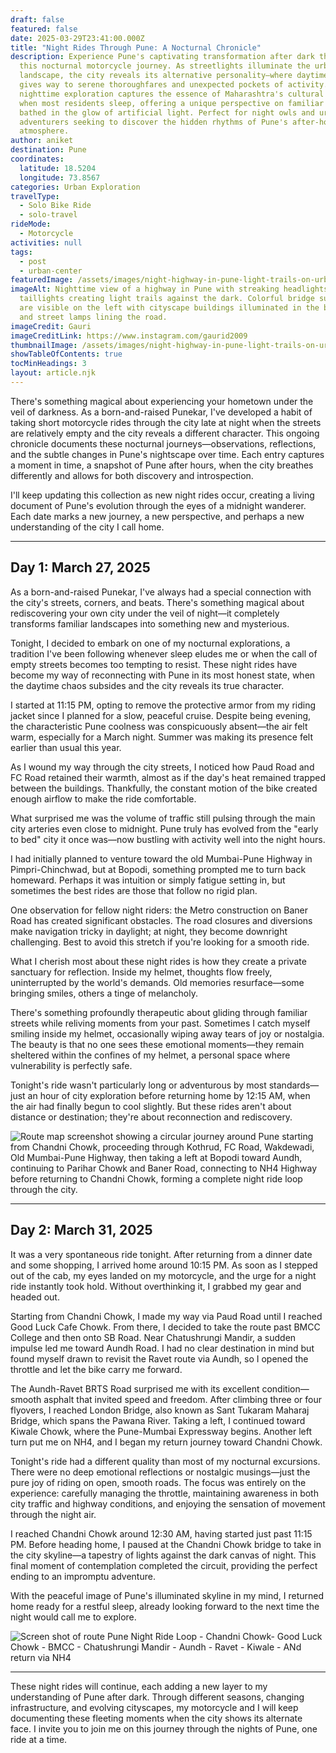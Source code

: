 ```yaml
---
draft: false
featured: false
date: 2025-03-29T23:41:00.000Z
title: "Night Rides Through Pune: A Nocturnal Chronicle"
description: Experience Pune's captivating transformation after dark through
  this nocturnal motorcycle journey. As streetlights illuminate the urban
  landscape, the city reveals its alternative personality—where daytime chaos
  gives way to serene thoroughfares and unexpected pockets of activity. This
  nighttime exploration captures the essence of Maharashtra's cultural capital
  when most residents sleep, offering a unique perspective on familiar landmarks
  bathed in the glow of artificial light. Perfect for night owls and urban
  adventurers seeking to discover the hidden rhythms of Pune's after-hours
  atmosphere.
author: aniket
destination: Pune
coordinates:
  latitude: 18.5204
  longitude: 73.8567
categories: Urban Exploration
travelType:
  - Solo Bike Ride
  - solo-travel
rideMode:
  - Motorcycle
activities: null
tags:
  - post
  - urban-center
featuredImage: /assets/images/night-highway-in-pune-light-trails-on-urban-expressway.jpg
imageAlt: Nighttime view of a highway in Pune with streaking headlights and
  taillights creating light trails against the dark. Colorful bridge supports
  are visible on the left with cityscape buildings illuminated in the background
  and street lamps lining the road.
imageCredit: Gauri
imageCreditLink: https://www.instagram.com/gaurid2009
thumbnailImage: /assets/images/night-highway-in-pune-light-trails-on-urban-expressway-thumbnail.jpg
showTableOfContents: true
tocMinHeadings: 3
layout: article.njk
---
```

There's something magical about experiencing your hometown under the veil of darkness. As a born-and-raised Punekar, I've developed a habit of taking short motorcycle rides through the city late at night when the streets are relatively empty and the city reveals a different character. This ongoing chronicle documents these nocturnal journeys—observations, reflections, and the subtle changes in Pune's nightscape over time. Each entry captures a moment in time, a snapshot of Pune after hours, when the city breathes differently and allows for both discovery and introspection.

I'll keep updating this collection as new night rides occur, creating a living document of Pune's evolution through the eyes of a midnight wanderer. Each date marks a new journey, a new perspective, and perhaps a new understanding of the city I call home.

- - -

## Day 1: March 27, 2025

As a born-and-raised Punekar, I've always had a special connection with the city's streets, corners, and beats. There's something magical about rediscovering your own city under the veil of night—it completely transforms familiar landscapes into something new and mysterious.

Tonight, I decided to embark on one of my nocturnal explorations, a tradition I've been following whenever sleep eludes me or when the call of empty streets becomes too tempting to resist. These night rides have become my way of reconnecting with Pune in its most honest state, when the daytime chaos subsides and the city reveals its true character.

I started at 11:15 PM, opting to remove the protective armor from my riding jacket since I planned for a slow, peaceful cruise. Despite being evening, the characteristic Pune coolness was conspicuously absent—the air felt warm, especially for a March night. Summer was making its presence felt earlier than usual this year.

As I wound my way through the city streets, I noticed how Paud Road and FC Road retained their warmth, almost as if the day's heat remained trapped between the buildings. Thankfully, the constant motion of the bike created enough airflow to make the ride comfortable.

What surprised me was the volume of traffic still pulsing through the main city arteries even close to midnight. Pune truly has evolved from the "early to bed" city it once was—now bustling with activity well into the night hours.

I had initially planned to venture toward the old Mumbai-Pune Highway in Pimpri-Chinchwad, but at Bopodi, something prompted me to turn back homeward. Perhaps it was intuition or simply fatigue setting in, but sometimes the best rides are those that follow no rigid plan.

One observation for fellow night riders: the Metro construction on Baner Road has created significant obstacles. The road closures and diversions make navigation tricky in daylight; at night, they become downright challenging. Best to avoid this stretch if you're looking for a smooth ride.

What I cherish most about these night rides is how they create a private sanctuary for reflection. Inside my helmet, thoughts flow freely, uninterrupted by the world's demands. Old memories resurface—some bringing smiles, others a tinge of melancholy.

There's something profoundly therapeutic about gliding through familiar streets while reliving moments from your past. Sometimes I catch myself smiling inside my helmet, occasionally wiping away tears of joy or nostalgia. The beauty is that no one sees these emotional moments—they remain sheltered within the confines of my helmet, a personal space where vulnerability is perfectly safe.

Tonight's ride wasn't particularly long or adventurous by most standards—just an hour of city exploration before returning home by 12:15 AM, when the air had finally begun to cool slightly. But these rides aren't about distance or destination; they're about reconnection and rediscovery.

![Route map screenshot showing a circular journey around Pune starting from Chandni Chowk, proceeding through Kothrud, FC Road, Wakdewadi, Old Mumbai-Pune Highway, then taking a left at Bopodi toward Aundh, continuing to Parihar Chowk and Baner Road, connecting to NH4 Highway before returning to Chandni Chowk, forming a complete night ride loop through the city.](/assets/images/pune-night-travel-day-march-27-2025.jpg "Pune Night Ride Loop: Chandni Chowk-FC Road-Mumbai Highway-Baner Circuit")

- - -

## Day 2: March 31, 2025

It was a very spontaneous ride tonight. After returning from a dinner date and some shopping, I arrived home around 10:15 PM. As soon as I stepped out of the cab, my eyes landed on my motorcycle, and the urge for a night ride instantly took hold. Without overthinking it, I grabbed my gear and headed out.


Starting from Chandni Chowk, I made my way via Paud Road until I reached Good Luck Cafe Chowk. From there, I decided to take the route past BMCC College and then onto SB Road. Near Chatushrungi Mandir, a sudden impulse led me toward Aundh Road. I had no clear destination in mind but found myself drawn to revisit the Ravet route via Aundh, so I opened the throttle and let the bike carry me forward.


The Aundh-Ravet BRTS Road surprised me with its excellent condition—smooth asphalt that invited speed and freedom. After climbing three or four flyovers, I reached London Bridge, also known as Sant Tukaram Maharaj Bridge, which spans the Pawana River. Taking a left, I continued toward Kiwale Chowk, where the Pune-Mumbai Expressway begins. Another left turn put me on NH4, and I began my return journey toward Chandni Chowk.


Tonight's ride had a different quality than most of my nocturnal excursions. There were no deep emotional reflections or nostalgic musings—just the pure joy of riding on open, smooth roads. The focus was entirely on the experience: carefully managing the throttle, maintaining awareness in both city traffic and highway conditions, and enjoying the sensation of movement through the night air.


I reached Chandni Chowk around 12:30 AM, having started just past 11:15 PM. Before heading home, I paused at the Chandni Chowk bridge to take in the city skyline—a tapestry of lights against the dark canvas of night. This final moment of contemplation completed the circuit, providing the perfect ending to an impromptu adventure.


With the peaceful image of Pune's illuminated skyline in my mind, I returned home ready for a restful sleep, already looking forward to the next time the night would call me to explore.

![Screen shot of route Pune Night Ride Loop - Chandni Chowk- Good Luck Chowk - BMCC - Chatushrungi Mandir - Aundh - Ravet - Kiwale - ANd return via NH4](/assets/images/pune-night-travel-day-march-31-2025.png "Pune Night Ride Loop - Chandni Chowk- Good Luck Chowk - BMCC - Chatushrungi Mandir - Aundh - Ravet - Kiwale - ANd return via NH4")

- - -

These night rides will continue, each adding a new layer to my understanding of Pune after dark. Through different seasons, changing infrastructure, and evolving cityscapes, my motorcycle and I will keep documenting these fleeting moments when the city shows its alternate face. I invite you to join me on this journey through the nights of Pune, one ride at a time.
